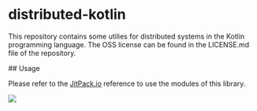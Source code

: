 # distributed-kotlin

This repository contains some utilies for distributed systems in the Kotlin programming language.
The OSS license can be found in the LICENSE.md file of the repository.


## Usage

Please refer to the [JitPack.io](https://jitpack.io/#alexandrepiveteau/distributed-kotlin) reference to use the modules of this library.

[![](https://jitpack.io/v/alexandrepiveteau/distributed-kotlin.svg)](https://jitpack.io/#alexandrepiveteau/distributed-kotlin)